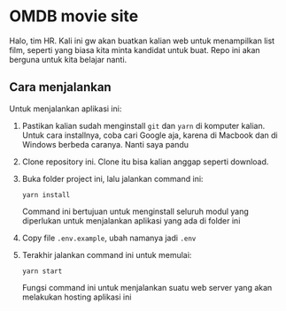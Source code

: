 # OMDB movie site

Halo, tim HR. Kali ini gw akan buatkan kalian web untuk menampilkan list film,
seperti yang biasa kita minta kandidat untuk buat. Repo ini akan berguna untuk
kita belajar nanti.

## Cara menjalankan

Untuk menjalankan aplikasi ini:

1. Pastikan kalian sudah menginstall `git` dan `yarn` di komputer kalian. Untuk
cara installnya, coba cari Google aja, karena di Macbook dan di Windows berbeda
caranya. Nanti saya pandu
2. Clone repository ini. Clone itu bisa kalian anggap seperti download.
3. Buka folder project ini, lalu jalankan command ini:

   ```
   yarn install
   ```

   Command ini bertujuan untuk menginstall seluruh modul yang diperlukan untuk
   menjalankan aplikasi yang ada di folder ini
4. Copy file `.env.example`, ubah namanya jadi `.env`

5. Terakhir jalankan command ini untuk memulai:

   ```
   yarn start
   ```

   Fungsi command ini untuk menjalankan suatu web server yang akan melakukan hosting
   aplikasi ini
